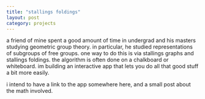 ```yaml
---
title: "stallings foldings"
layout: post
category: projects
---
```


a friend of mine spent a good amount of time in undergrad and his masters studying geometric group theory. 
in particular, he studied representations of subgroups of free groups. one way to do this is via stallings graphs and stallings foldings. 
the algorithm is often done on a chalkboard or whiteboard. im building an interactive app that lets you do all that good stuff a bit more easily.

i intend to have a link to the app somewhere here, and a small post about the math involved.
